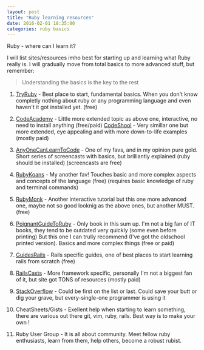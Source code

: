 ```yaml
---
layout: post
title: "Ruby learning resources"
date: 2016-02-01 18:35:00
categories: ruby basics
---
```


Ruby - where can I learn it?

I will list sites/resources imho best for starting up and learning what Ruby really is.
I will gradually move from total basics to more advanced stuff, but remember:

> Understanding the basics is the key to the rest

1. [TryRuby](http://www.tryruby.org) - Best place to start, fundamental basics.
When you don't know completly nothing about ruby or any programming language and even
haven't it got installed yet. (free)

2. [CodeAcademy](http://www.codecademy.com/learn/ruby) - Little more extended topic
as above one, interactive, no need to install anything (free/paid)
[CodeShool](http://www.codeschool.com/) - Very simillar one but more extended, eye
appealing and with more down-to-life examples (mostly paid)

3. [AnyOneCanLearnToCode](http://anyonecanlearntocode.com/screencasts) - One of my favs,
and in my opinion pure gold. Short series of screencasts with basics, but brilliantly
explained (ruby should be installed) (screencasts are free)

4. [RubyKoans](http://rubykoans.com/) - My another fav! Touches basic and more complex
aspects and concepts of the language (free) (requires basic knowledge of ruby
and terminal commands)

5. [RubyMonk](http://rubymonk.com/) - Another interactive tutorial but this one more
advanced one, maybe not so good looknig as the above ones, but another MUST. (free)

6. [PoignantGuideToRuby](http://poignant.guide/) - Only book in this sum up. I'm not
a big fan of IT books, they tend to be outdated very quickly (some even before printing)
But this one I can trully recommend (I've got the oldschool printed version). Basics
and more complex things (free or paid)

7. [GuidesRails](http://guides.rubyonrails.org/) - Rails specific guides, one of best
places to start learning rails from scratch (free)

8. [RailsCasts](http://railscasts.com/) - More framework specific, personally I'm not
a biggest fan of it, but site got TONS of resources (mostly paid)

9. [StackOverflow](http://stackoverflow.com/) - Could be first on the list or last.
Could save your butt or dig your grave, but every-single-one programmer is using it

10. CheatSheets/Gists - Exellent help when starting to learn something, there are various
out there git, vim, ruby, rails. Best way is to make your own !

11. Ruby User Group - It is all about community. Meet fellow ruby enthusiasts, learn
from them, help others, become a robust rubist.
